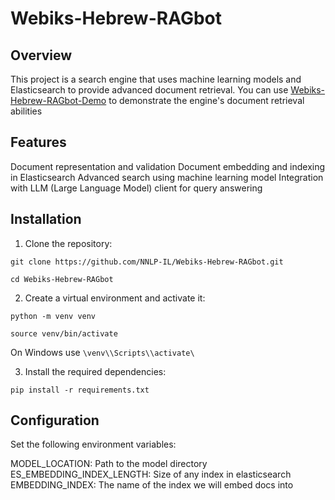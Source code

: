 # **Webiks-Hebrew-RAGbot**

## **Overview**

This project is a search engine that uses machine learning models and Elasticsearch to provide advanced document retrieval.
You can use [Webiks-Hebrew-RAGbot-Demo](https://github.com/NNLP-IL/Webiks-Hebrew-RAGbot-Demo) to demonstrate the engine's document retrieval abilities

## **Features**

Document representation and validation
Document embedding and indexing in Elasticsearch
Advanced search using machine learning model
Integration with LLM (Large Language Model) client for query answering

## **Installation**

1.  Clone the repository:
   
`git clone https://github.com/NNLP-IL/Webiks-Hebrew-RAGbot.git`

`cd Webiks-Hebrew-RAGbot`

2.  Create a virtual environment and activate it:  

`python -m venv venv`

`source venv/bin/activate`

On Windows use `\venv\\Scripts\\activate\`

3.  Install the required dependencies:  

`pip install -r requirements.txt`

## **Configuration**

Set the following environment variables:  

MODEL_LOCATION: Path to the model directory 
ES_EMBEDDING_INDEX_LENGTH: Size of any index in elasticsearch
EMBEDDING_INDEX: The name of the index we will embed docs into
